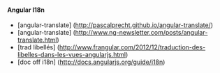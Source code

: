 #### Angular l18n

- [angular-translate] (http://pascalprecht.github.io/angular-translate/)
- [angular-translate] (http://www.ng-newsletter.com/posts/angular-translate.html)
- [trad libellés] (http://www.frangular.com/2012/12/traduction-des-libelles-dans-les-vues-angularjs.html)
- [doc off i18n] (http://docs.angularjs.org/guide/i18n)


